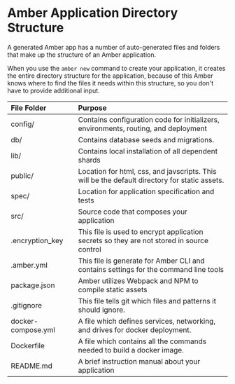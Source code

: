 # Amber Application Directory Structure

A generated Amber app has a number of auto-generated files and folders that make up the structure of an Amber application. 

When you use the `amber new` command to create your application, it creates the entire directory structure for the application, because of this Amber knows where to find the files it needs within this structure, so you don't have to provide additional input.

| File Folder | Purpose |
| :--- | :--- |
| config/ | Contains configuration code for initializers, environments, routing, and deployment |
| db/ | Contains database seeds and migrations. |
| lib/ | Contains local installation of all dependent shards |
| public/ | Location for html, css, and javscripts. This will be the default directory for static assets. |
| spec/ | Location for application specification and tests |
| src/ | Source code that composes your application |
| .encryption\_key | This file is used to encrypt application secrets so they are not stored in source control |
| .amber.yml | This file is generate for Amber CLI and contains settings for the command line tools |
| package.json | Amber utilizes Webpack and NPM to compile static assets |
| .gitignore | This file tells git which files and patterns it should ignore. |
| docker-compose.yml | A file which defines services, networking, and drives for docker deployment. |
| Dockerfile | A file which contains all the commands needed to build a docker image. |
| README.md | A brief instruction manual about your application |
